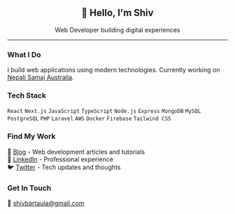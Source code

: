 <div align="center">
  <h2>👋 Hello, I'm Shiv</h2>
  <p>Web Developer building digital experiences</p>
</div>

---

### What I Do

I build web applications using modern technologies. Currently working on [Nepali Samaj Australia](https://www.nepalisamaj.com.au/).

### Tech Stack

`React` `Next.js` `JavaScript` `TypeScript` `Node.js` `Express` `MongoDB` `MySQL` 
`PostgreSQL` `PHP` `Laravel` `AWS` `Docker` `Firebase` `Tailwind CSS`

### Find My Work

📝 [Blog](https://shivamani.hashnode.dev/) - Web development articles and tutorials  
🔗 [LinkedIn](https://www.linkedin.com/in/shivamanibrt/) - Professional experience  
🐦 [Twitter](https://twitter.com/shivamanibrt) - Tech updates and thoughts

### Get In Touch

📧 shivbartaula@gmail.com


